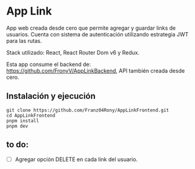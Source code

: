 # App Link
App web creada desde cero que permite agregar y guardar links de usuarios. Cuenta con sistema de autenticación utilizando estrategia JWT para las rutas.

Stack utilizado: React, React Router Dom v6 y Redux.

Esta app consume el backend de: https://github.com/FronyV/AppLinkBackend, API también creada desde cero.

## Instalación y ejecución
```
git clone https://github.com/Franz04Rony/AppLinkFrontend.git
cd AppLinkFrontend
pnpm install
pnpm dev
```

## to do:
- [ ] Agregar opción DELETE en cada link del usuario.